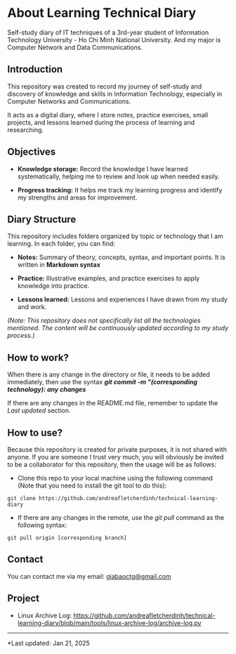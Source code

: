 # About Learning Technical Diary

Self-study diary of IT techniques of a 3rd-year student of Information Technology University - Ho Chi Minh National University. And my major is Computer Network and Data Communications.

## Introduction  

This repository was created to record my journey of self-study and discovery of knowledge and skills in Information Technology, especially in Computer Networks and Communications.

It acts as a digital diary, where I store notes, practice exercises, small projects, and lessons learned during the process of learning and researching.

## Objectives

* **Knowledge storage:** Record the knowledge I have learned systematically, helping me to review and look up when needed easily.

* **Progress tracking:** It helps me track my learning progress and identify my strengths and areas for improvement.


## Diary Structure

This repository includes folders organized by topic or technology that I am learning. In each folder, you can find:

* **Notes:** Summary of theory, concepts, syntax, and important points. It is written in **Markdown syntax**

* **Practice:** Illustrative examples, and practice exercises to apply knowledge into practice.

* **Lessons learned:** Lessons and experiences I have drawn from my study and work.

*(Note: This repository does not specifically list all the technologies mentioned. The content will be continuously updated according to my study process.)*

## How to work?

When there is any change in the directory or file, it needs to be added immediately, then use the syntax ***git commit -m "(corresponding technology): any changes***

If there are any changes in the README.md file, remember to update the *Last updated* section.

## How to use?

Because this repository is created for private purposes, it is not shared with anyone. If you are someone I trust very much, you will obviously be invited to be a collaborator for this repository, then the usage will be as follows:

- Clone this repo to your local machine using the following command (Note that you need to install the git tool to do this):

```
git clone https://github.com/andreafletcherdinh/technical-learning-diary
```

- If there are any changes in the remote, use the *git pull* command as the following syntax:
```
git pull origin [corresponding branch]
```

## Contact

You can contact me via my email: giabaoctg@gmail.com

## Project
- Linux Archive Log: https://github.com/andreafletcherdinh/technical-learning-diary/blob/main/tools/linux-archive-log/archive-log.py

---

*Last updated: Jan 21, 2025
